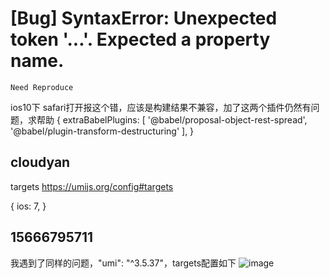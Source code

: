 # [Bug] SyntaxError: Unexpected token '...'. Expected a property name.

`Need Reproduce`

ios10下 safari打开报这个错，应该是构建结果不兼容，加了这两个插件仍然有问题，求帮助
{
extraBabelPlugins: [
'@babel/proposal-object-rest-spread',
'@babel/plugin-transform-destructuring'
],
}

## cloudyan

targets https://umijs.org/config#targets

{
ios: 7,
}

## 15666795711

我遇到了同样的问题，"umi": "^3.5.37"，targets配置如下
![image](https://user-images.githubusercontent.com/41468544/223898605-1a26e893-2abc-4d70-8ee8-334065283937.png)
